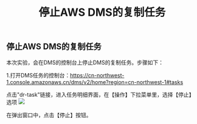 ﻿---
title: "停止AWS DMS的复制任务"
chapter: false
weight: 63
---

## 停止AWS DMS的复制任务

本次实验，会在DMS的控制台上停止DMS的复制任务。步骤如下：

1.打开DMS任务的控制台：https://cn-northwest-1.console.amazonaws.cn/dms/v2/home?region=cn-northwest-1#tasks

点击"dr-task"链接，进入任务明细界面，在【操作】下拉菜单里，选择【停止】选项
![](/images/Failover/stopDMSTask.png)

在弹出窗口中，点击【停止】按钮。

